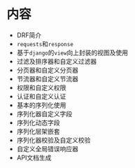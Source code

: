 # 内容

- DRF简介
- `requests`和`response`
- 基于`django`的`view`向上封装的视图及使用
- 过滤及排序器和自定义过滤器
- 分页器和自定义分页器
- 节流器和自定义节流器
- 权限和自定义权限
- 认证和自定义认证
- 基本的序列化使用
- 序列化器自定义字段
- 序列化动态字段
- 序列化层架嵌套
- 序列化器校验及自定义校验
- 自定义全局错误响应器
- API文档生成
